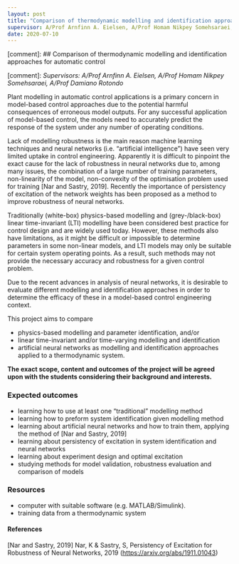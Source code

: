 ```yaml
---
layout: post
title: "Comparison of thermodynamic modelling and identification approaches for automatic control"
supervisor: A/Prof Arnfinn A. Eielsen, A/Prof Homam Nikpey Somehsaraei, A/Prof Damiano Rotondo
date: 2020-07-10
---
```


[comment]: ## Comparison of thermodynamic modelling and identification approaches for automatic control

[comment]: *Supervisors: A/Prof Arnfinn A. Eielsen, A/Prof Homam Nikpey Somehsaraei, A/Prof Damiano Rotondo*

Plant modelling in automatic control applications is a primary concern in model-based control approaches due to the potential harmful consequences of erroneous model outputs. For any successful application of model-based control, the models need to accurately predict the response of the system under any number of operating conditions.

Lack of modelling robustness is the main reason machine learning techniques and neural networks (i.e. “artificial intelligence”) have seen very limited uptake in control engineering. Apparently it is difficult to pinpoint the exact cause for the lack of robustness in neural networks due to, among many issues, the combination of a large number of training parameters, non-linearity of the model, non-convexity of the optimisation problem used for training [Nar and Sastry, 2019]. Recently the importance of persistency of excitation of the network weights has been proposed as a method to improve robustness of neural networks.

Traditionally (white-box) physics-based modelling and (grey-/black-box) linear time-invariant (LTI) modelling have been considered best practice for control design and are widely used today. However, these methods also have limitations, as it might be difficult or impossible to determine parameters in some non-linear models, and LTI models may only be suitable for certain system operating points. As a result, such methods may not provide the necessary accuracy and robustness for a given control problem.

Due to the recent advances in analysis of neural networks, it is desirable to evaluate different modelling and identification approaches in order to determine the efficacy of these in a model-based control engineering context.

This project aims to compare
- physics-based modelling and parameter identification, and/or
- linear time-invariant and/or time-varying modelling and identification
- artificial neural networks
as modelling and identification approaches applied to a thermodynamic system.

**The exact scope, content and outcomes of the project will be agreed upon with the students considering their background and interests.**

### Expected outcomes
- learning how to use at least one “traditional” modelling method
- learning how to preform system identification given modelling method
- learning about artificial neural networks and how to train them, applying the method of [Nar and Sastry, 2019]
- learning about persistency of excitation in system identification and neural networks
- learning about experiment design and optimal excitation
- studying methods for model validation, robustness evaluation and comparison of models

### Resources
- computer with suitable software (e.g. MATLAB/Simulink).
- training data from a thermodynamic system

#### References
[Nar and Sastry, 2019] Nar, K & Sastry, S, Persistency of Excitation for Robustness of Neural Networks, 2019 (https://arxiv.org/abs/1911.01043)
